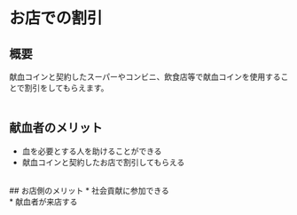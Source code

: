 # お店での割引<br>
## 概要
献血コインと契約したスーパーやコンビニ、飲食店等で献血コインを使用することで割引をしてもらえます。<br>
<br>
## 献血者のメリット
* 血を必要とする人を助けることができる<br>
* 献血コインと契約したお店で割引してもらえる<br>
<br>
## お店側のメリット
* 社会貢献に参加できる<br>
* 献血者が来店する<br>
